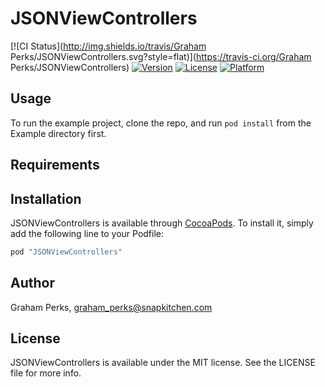 # JSONViewControllers

[![CI Status](http://img.shields.io/travis/Graham Perks/JSONViewControllers.svg?style=flat)](https://travis-ci.org/Graham Perks/JSONViewControllers)
[![Version](https://img.shields.io/cocoapods/v/JSONViewControllers.svg?style=flat)](http://cocoapods.org/pods/JSONViewControllers)
[![License](https://img.shields.io/cocoapods/l/JSONViewControllers.svg?style=flat)](http://cocoapods.org/pods/JSONViewControllers)
[![Platform](https://img.shields.io/cocoapods/p/JSONViewControllers.svg?style=flat)](http://cocoapods.org/pods/JSONViewControllers)

## Usage

To run the example project, clone the repo, and run `pod install` from the Example directory first.

## Requirements

## Installation

JSONViewControllers is available through [CocoaPods](http://cocoapods.org). To install
it, simply add the following line to your Podfile:

```ruby
pod "JSONViewControllers"
```

## Author

Graham Perks, graham_perks@snapkitchen.com

## License

JSONViewControllers is available under the MIT license. See the LICENSE file for more info.
